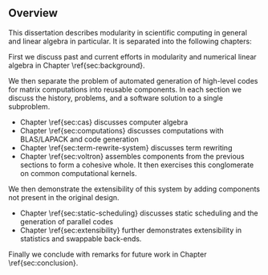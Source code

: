 
Overview
--------

This dissertation describes modularity in scientific computing in general and linear algebra in particular.  It is separated into the following chapters:

First we discuss past and current efforts in modularity and numerical linear algebra in Chapter \ref{sec:background}.

We then separate the problem of automated generation of high-level codes for matrix computations into reusable components.  In each section we discuss the history, problems, and a software solution to a single subproblem.

*   Chapter \ref{sec:cas} discusses computer algebra
*   Chapter \ref{sec:computations} discusses computations with BLAS/LAPACK and code generation
*   Chapter \ref{sec:term-rewrite-system} discusses term rewriting
*   Chapter \ref{sec:voltron} assembles components from the previous sections to form a cohesive whole.  It then exercises this conglomerate on common computational kernels.

We then demonstrate the extensibility of this system by adding components not present in the original design.

*   Chapter \ref{sec:static-scheduling} discusses static scheduling and the generation of parallel codes
*   Chapter \ref{sec:extensibility} further demonstrates extensibility in statistics and swappable back-ends.

Finally we conclude with remarks for future work in Chapter \ref{sec:conclusion}.
